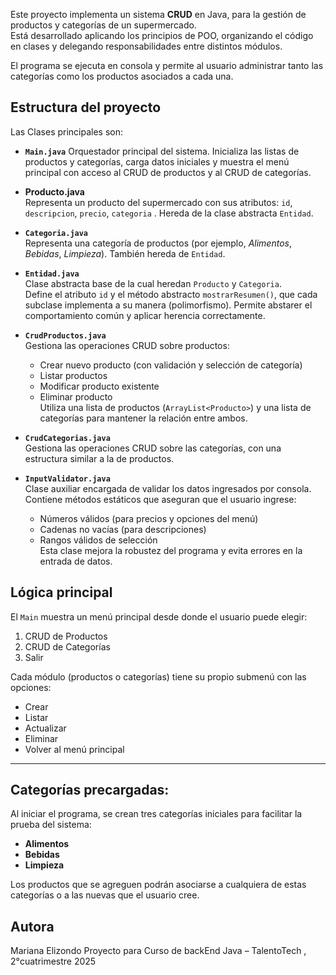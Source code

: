 Este proyecto implementa un sistema **CRUD** en Java, para la gestión de productos y categorías de un supermercado.  
Está desarrollado aplicando los principios de POO, organizando el código en clases y delegando responsabilidades entre distintos módulos.  

El programa se ejecuta en consola y permite al usuario administrar tanto las categorías como los productos asociados a cada una.

## Estructura del proyecto
Las Clases principales son:

- **`Main.java`**
  Orquestador principal del sistema. Inicializa las listas de productos y categorías, carga datos iniciales y muestra el menú principal con acceso al CRUD de productos y al CRUD de categorías.  

- **Producto.java**  
  Representa un producto del supermercado con sus atributos: `id`, `descripcion`, `precio`, `categoria` .
  Hereda de la clase abstracta `Entidad`.

- **`Categoria.java`**  
  Representa una categoría de productos (por ejemplo, *Alimentos*, *Bebidas*, *Limpieza*). También hereda de `Entidad`.

- **`Entidad.java`**  
  Clase abstracta base de la cual heredan `Producto` y `Categoria`.  
  Define el atributo `id` y el método abstracto `mostrarResumen()`, que cada subclase implementa a su manera (polimorfismo). Permite abstarer el comportamiento común y aplicar herencia correctamente.

- **`CrudProductos.java`**  
  Gestiona las operaciones CRUD sobre productos:
  - Crear nuevo producto (con validación y selección de categoría)
  - Listar productos
  - Modificar producto existente
  - Eliminar producto  
  Utiliza una lista de productos (`ArrayList<Producto>`) y una lista de categorías para mantener la relación entre ambos.

- **`CrudCategorias.java`**  
  Gestiona las operaciones CRUD sobre las categorías, con una estructura similar a la de productos.  

- **`InputValidator.java`**  
  Clase auxiliar encargada de validar los datos ingresados por consola.  
  Contiene métodos estáticos que aseguran que el usuario ingrese:
  - Números válidos (para precios y opciones del menú)
  - Cadenas no vacías (para descripciones)
  - Rangos válidos de selección  
  Esta clase mejora la robustez del programa y evita errores en la entrada de datos.

## Lógica principal
El `Main` muestra un menú principal desde donde el usuario puede elegir:

1) CRUD de Productos  
2) CRUD de Categorías  
0) Salir  

Cada módulo (productos o categorías) tiene su propio submenú con las opciones:

- Crear  
- Listar  
- Actualizar  
- Eliminar  
- Volver al menú principal  

---

## Categorías precargadas:
Al iniciar el programa, se crean tres categorías iniciales para facilitar la prueba del sistema:

- **Alimentos**  
- **Bebidas**  
- **Limpieza**  

Los productos que se agreguen podrán asociarse a cualquiera de estas categorías o a las nuevas que el usuario cree.

## Autora
Mariana Elizondo
Proyecto para Curso de backEnd Java – TalentoTech , 2°cuatrimestre 2025
